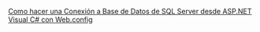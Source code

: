 [Como hacer una Conexión a Base de Datos de SQL Server desde ASP.NET Visual C# con Web.config](https://www.youtube.com/watch?v=1FB_X3adKpQ&list=PL2xycGX1pDXPNeqFPVLajQ4D-KXBd6tQD&index=3)